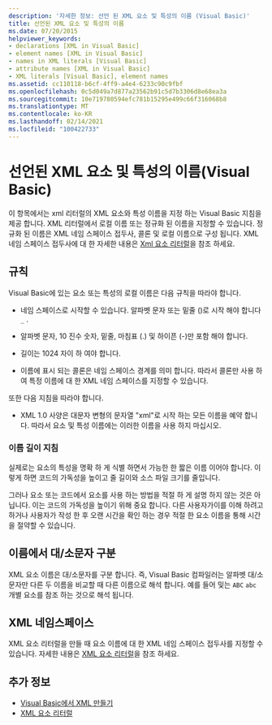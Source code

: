 ```yaml
---
description: '자세한 정보: 선언 된 XML 요소 및 특성의 이름 (Visual Basic)'
title: 선언된 XML 요소 및 특성의 이름
ms.date: 07/20/2015
helpviewer_keywords:
- declarations [XML in Visual Basic]
- element names [XML in Visual Basic]
- names in XML literals [Visual Basic]
- attribute names [XML in Visual Basic]
- XML literals [Visual Basic], element names
ms.assetid: cc110118-b6cf-4ff9-a4e4-6233c90c9fbf
ms.openlocfilehash: 0c5d049a7d877a23562b91c5d7b3306d8e68ea3a
ms.sourcegitcommit: 10e719780594efc781b15295e499c66f316068b8
ms.translationtype: MT
ms.contentlocale: ko-KR
ms.lasthandoff: 02/14/2021
ms.locfileid: "100422733"
---
```

# <a name="names-of-declared-xml-elements-and-attributes-visual-basic"></a>선언된 XML 요소 및 특성의 이름(Visual Basic)

이 항목에서는 xml 리터럴의 XML 요소와 특성 이름을 지정 하는 Visual Basic 지침을 제공 합니다.  XML 리터럴에서 로컬 이름 또는 정규화 된 이름을 지정할 수 있습니다. 정규화 된 이름은 XML 네임 스페이스 접두사, 콜론 및 로컬 이름으로 구성 됩니다. XML 네임 스페이스 접두사에 대 한 자세한 내용은 [Xml 요소 리터럴](../../../language-reference/xml-literals/xml-element-literal.md)을 참조 하세요.  
  
## <a name="rules"></a>규칙  

 Visual Basic에 있는 요소 또는 특성의 로컬 이름은 다음 규칙을 따라야 합니다.  
  
- 네임 스페이스로 시작할 수 있습니다. 알파벳 문자 또는 밑줄 ()로 시작 해야 합니다 `_` .  
  
- 알파벳 문자, 10 진수 숫자, 밑줄, 마침표 (.) 및 하이픈 (-)만 포함 해야 합니다.  
  
- 길이는 1024 자이 하 여야 합니다.  
  
- 이름에 표시 되는 콜론은 네임 스페이스 경계를 의미 합니다. 따라서 콜론만 사용 하 여 특정 이름에 대 한 XML 네임 스페이스를 지정할 수 있습니다.  
  
 또한 다음 지침을 따라야 합니다.  
  
- XML 1.0 사양은 대문자 변형의 문자열 "xml"로 시작 하는 모든 이름을 예약 합니다. 따라서 요소 및 특성 이름에는 이러한 이름을 사용 하지 마십시오.  
  
### <a name="name-length-guidelines"></a>이름 길이 지침  

 실제로는 요소의 특성을 명확 하 게 식별 하면서 가능한 한 짧은 이름 이어야 합니다. 이렇게 하면 코드의 가독성을 높이고 줄 길이와 소스 파일 크기를 줄입니다.  
  
 그러나 요소 또는 코드에서 요소를 사용 하는 방법을 적절 하 게 설명 하지 않는 것은 아닙니다. 이는 코드의 가독성을 높이기 위해 중요 합니다. 다른 사용자가이를 이해 하려고 하거나 사용자가 작성 한 후 오랜 시간을 확인 하는 경우 적절 한 요소 이름을 통해 시간을 절약할 수 있습니다.  
  
## <a name="case-sensitivity-in-names"></a>이름에서 대/소문자 구분  

 XML 요소 이름은 대/소문자를 구분 합니다. 즉, Visual Basic 컴파일러는 알파벳 대/소문자만 다른 두 이름을 비교할 때 다른 이름으로 해석 합니다. 예를 들어 및는 `ABC` `abc` 개별 요소를 참조 하는 것으로 해석 됩니다.  
  
## <a name="xml-namespaces"></a>XML 네임스페이스  

 XML 요소 리터럴을 만들 때 요소 이름에 대 한 XML 네임 스페이스 접두사를 지정할 수 있습니다. 자세한 내용은 [XML 요소 리터럴](../../../language-reference/xml-literals/xml-element-literal.md)을 참조 하세요.  
  
## <a name="see-also"></a>추가 정보

- [Visual Basic에서 XML 만들기](creating-xml.md)
- [XML 요소 리터럴](../../../language-reference/xml-literals/xml-element-literal.md)
